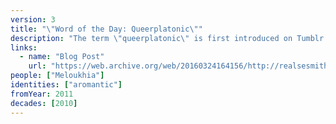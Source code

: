 ```yaml
---
version: 3
title: "\"Word of the Day: Queerplatonic\""
description: "The term \"queerplatonic\" is first introduced on Tumblr by its coiner"
links:
  - name: "Blog Post"
    url: "https://web.archive.org/web/20160324164156/http://realsesmith.tumblr.com/post/2868581031/word-of-the-day-queerplatonic"
people: ["Meloukhia"]
identities: ["aromantic"]
fromYear: 2011
decades: [2010]
---
```

